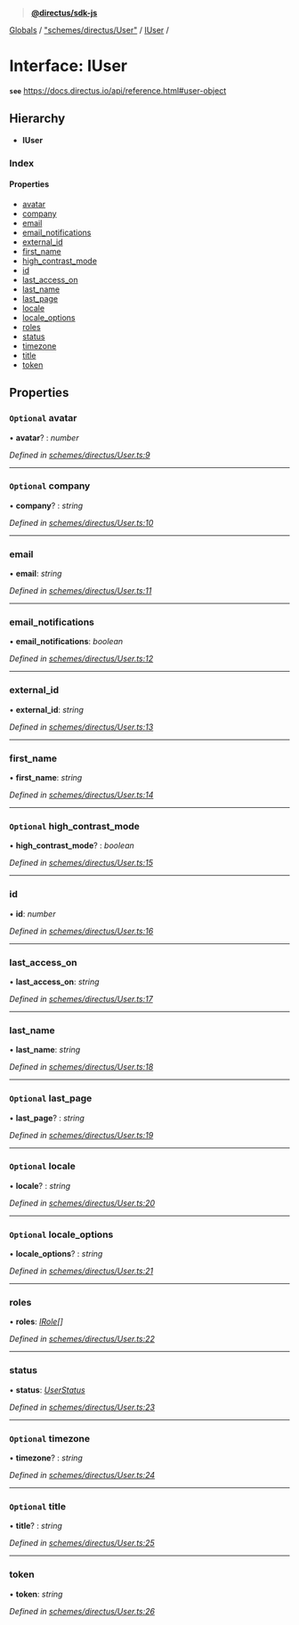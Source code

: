 > **[@directus/sdk-js](../README.md)**

[Globals](../README.md) / ["schemes/directus/User"](../modules/_schemes_directus_user_.md) / [IUser](_schemes_directus_user_.iuser.md) /

# Interface: IUser

**`see`** https://docs.directus.io/api/reference.html#user-object

## Hierarchy

* **IUser**

### Index

#### Properties

* [avatar](_schemes_directus_user_.iuser.md#optional-avatar)
* [company](_schemes_directus_user_.iuser.md#optional-company)
* [email](_schemes_directus_user_.iuser.md#email)
* [email_notifications](_schemes_directus_user_.iuser.md#email_notifications)
* [external_id](_schemes_directus_user_.iuser.md#external_id)
* [first_name](_schemes_directus_user_.iuser.md#first_name)
* [high_contrast_mode](_schemes_directus_user_.iuser.md#optional-high_contrast_mode)
* [id](_schemes_directus_user_.iuser.md#id)
* [last_access_on](_schemes_directus_user_.iuser.md#last_access_on)
* [last_name](_schemes_directus_user_.iuser.md#last_name)
* [last_page](_schemes_directus_user_.iuser.md#optional-last_page)
* [locale](_schemes_directus_user_.iuser.md#optional-locale)
* [locale_options](_schemes_directus_user_.iuser.md#optional-locale_options)
* [roles](_schemes_directus_user_.iuser.md#roles)
* [status](_schemes_directus_user_.iuser.md#status)
* [timezone](_schemes_directus_user_.iuser.md#optional-timezone)
* [title](_schemes_directus_user_.iuser.md#optional-title)
* [token](_schemes_directus_user_.iuser.md#token)

## Properties

### `Optional` avatar

• **avatar**? : *number*

*Defined in [schemes/directus/User.ts:9](https://github.com/janbiasi/sdk-js/blob/75383ea/src/schemes/directus/User.ts#L9)*

___

### `Optional` company

• **company**? : *string*

*Defined in [schemes/directus/User.ts:10](https://github.com/janbiasi/sdk-js/blob/75383ea/src/schemes/directus/User.ts#L10)*

___

###  email

• **email**: *string*

*Defined in [schemes/directus/User.ts:11](https://github.com/janbiasi/sdk-js/blob/75383ea/src/schemes/directus/User.ts#L11)*

___

###  email_notifications

• **email_notifications**: *boolean*

*Defined in [schemes/directus/User.ts:12](https://github.com/janbiasi/sdk-js/blob/75383ea/src/schemes/directus/User.ts#L12)*

___

###  external_id

• **external_id**: *string*

*Defined in [schemes/directus/User.ts:13](https://github.com/janbiasi/sdk-js/blob/75383ea/src/schemes/directus/User.ts#L13)*

___

###  first_name

• **first_name**: *string*

*Defined in [schemes/directus/User.ts:14](https://github.com/janbiasi/sdk-js/blob/75383ea/src/schemes/directus/User.ts#L14)*

___

### `Optional` high_contrast_mode

• **high_contrast_mode**? : *boolean*

*Defined in [schemes/directus/User.ts:15](https://github.com/janbiasi/sdk-js/blob/75383ea/src/schemes/directus/User.ts#L15)*

___

###  id

• **id**: *number*

*Defined in [schemes/directus/User.ts:16](https://github.com/janbiasi/sdk-js/blob/75383ea/src/schemes/directus/User.ts#L16)*

___

###  last_access_on

• **last_access_on**: *string*

*Defined in [schemes/directus/User.ts:17](https://github.com/janbiasi/sdk-js/blob/75383ea/src/schemes/directus/User.ts#L17)*

___

###  last_name

• **last_name**: *string*

*Defined in [schemes/directus/User.ts:18](https://github.com/janbiasi/sdk-js/blob/75383ea/src/schemes/directus/User.ts#L18)*

___

### `Optional` last_page

• **last_page**? : *string*

*Defined in [schemes/directus/User.ts:19](https://github.com/janbiasi/sdk-js/blob/75383ea/src/schemes/directus/User.ts#L19)*

___

### `Optional` locale

• **locale**? : *string*

*Defined in [schemes/directus/User.ts:20](https://github.com/janbiasi/sdk-js/blob/75383ea/src/schemes/directus/User.ts#L20)*

___

### `Optional` locale_options

• **locale_options**? : *string*

*Defined in [schemes/directus/User.ts:21](https://github.com/janbiasi/sdk-js/blob/75383ea/src/schemes/directus/User.ts#L21)*

___

###  roles

• **roles**: *[IRole](_schemes_directus_role_.irole.md)[]*

*Defined in [schemes/directus/User.ts:22](https://github.com/janbiasi/sdk-js/blob/75383ea/src/schemes/directus/User.ts#L22)*

___

###  status

• **status**: *[UserStatus](../modules/_schemes_directus_user_.md#userstatus)*

*Defined in [schemes/directus/User.ts:23](https://github.com/janbiasi/sdk-js/blob/75383ea/src/schemes/directus/User.ts#L23)*

___

### `Optional` timezone

• **timezone**? : *string*

*Defined in [schemes/directus/User.ts:24](https://github.com/janbiasi/sdk-js/blob/75383ea/src/schemes/directus/User.ts#L24)*

___

### `Optional` title

• **title**? : *string*

*Defined in [schemes/directus/User.ts:25](https://github.com/janbiasi/sdk-js/blob/75383ea/src/schemes/directus/User.ts#L25)*

___

###  token

• **token**: *string*

*Defined in [schemes/directus/User.ts:26](https://github.com/janbiasi/sdk-js/blob/75383ea/src/schemes/directus/User.ts#L26)*